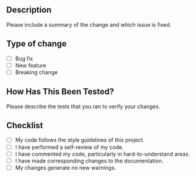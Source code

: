 ## Description

Please include a summary of the change and which issue is fixed.

## Type of change

- [ ] Bug fix
- [ ] New feature
- [ ] Breaking change

## How Has This Been Tested?

Please describe the tests that you ran to verify your changes.

## Checklist

- [ ] My code follows the style guidelines of this project.
- [ ] I have performed a self-review of my code.
- [ ] I have commented my code, particularly in hard-to-understand areas.
- [ ] I have made corresponding changes to the documentation.
- [ ] My changes generate no new warnings.
